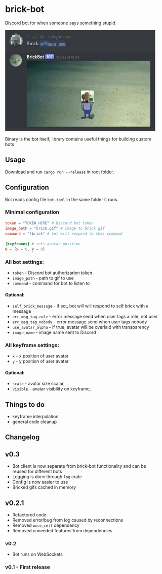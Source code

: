 # brick-bot

Discord bot for when someone says something stupid.

![brick gif](./readme_example.gif "Logo Title Text 1")

Binary is the bot itself, library contains useful things for building custom bots

## Usage

Download and run `cargo run --release` in root folder.

## Configuration

Bot reads config file `bot.toml` in the same folder it runs.

### Minimal configuration

```toml
token = "TOKEN_HERE" # Discord bot token
image_path = "brick.gif" # image to brick gif
command = "!brick" # bot will respond to this command

[keyframes] # sets avatar position
0 = {x = 0, y = 0}
```

### All bot settings:

- `token` - Discord bot authorizarion token
- `image_path` - path to gif to use
- `command` - command for bot to listen to

#### Optional:

- `self_brick_message` - if set, bot will will respond to self brick with a message
- `err_msg_tag_role` - error message send when user tags a role, not user
- `err_msg_tag_nobody` - error message send when user tags nobody
- `use_avatar_alpha` - if true, avatar will be overlaid with transparency
- `image_name` - image name sent to Discord

### All keyframe settings:

- `x` - x position of user avatar
- `y` - y position of user avatar

#### Optional:

- `scale` - avatar size scalar,
- `visible` - avatar visibility on keyframe,

## Things to do

- keyframe interpolation
- general code cleanup

## Changelog

## v0.3

- Bot client is now separate from brick-bot functionality and can be reused for different bots
- Logging is done through `log` crate
- Config is now easier to use
- Bricked gifs cached in memory

## v0.2.1

- Refactored code
- Removed error/bug from log caused by reconnections
- Removed `once_cell` dependency
- Removed unneeded features from dependencies

### v0.2

- Bot runs on WebSockets

### v0.1 - First release
